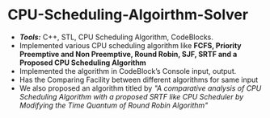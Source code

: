 # CPU-Scheduling-Algoirthm-Solver
- ***Tools:*** C++, STL, CPU Scheduling Algorithm, CodeBlocks.<br>
- Implemented various CPU scheduling algorithm like **FCFS, Priority Preemptive and Non Preemptive, Round Robin, SJF,  SRTF and a Proposed CPU Scheduling Algorithm**<br>
- Implemented the algorithm in CodeBlock’s Console input, output.<br>
- Has the Comparing Facility between different algorithms for same input<br>
- We also proposed an algorithm titled by *"A comparative analysis of CPU Scheduling Algorithm with a proposed SRTF like CPU Scheduler by Modifying the Time Quantum of Round Robin Algorithm"*
